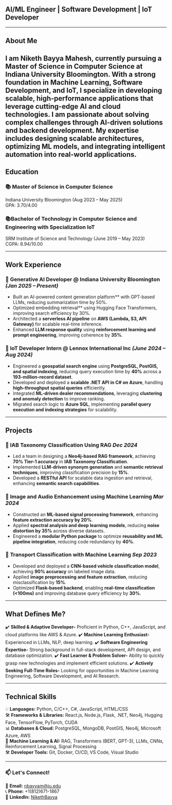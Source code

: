 ## AI/ML Engineer | Software Development | IoT Developer 

---
## **About Me**
I am Niketh Bayya Mahesh, currently pursuing a Master of Science in Computer Science at Indiana University Bloomington. With a strong foundation in Machine Learning, Software Development, and IoT, I specialize in developing scalable, high-performance applications that leverage cutting-edge AI and cloud technologies. I am passionate about solving complex challenges through AI-driven solutions and backend development. My expertise includes designing scalable architectures, optimizing ML models, and integrating intelligent automation into real-world applications.
---
## **Education**  
### 📚 **Master of Science in Computer Science** 
Indiana University Bloomington (Aug 2023 – May 2025)  
GPA: 3.70/4.00 

### 📚**Bachelor of Technology in Computer Science and Engineering with Specialization IoT**  
SRM Institute of Science and Technology (June 2019 – May 2023)  
CGPA: 8.94/10.00

---
## **Work Experience**  
### 🔹 **Generative AI Developer @ Indiana University Bloomington** *(Jan 2025 – Present)*  
- Built an AI-powered content generation platform** with GPT-based LLMs, reducing summarization time by 50%.  
- Optimized embedding retrieval** using Hugging Face Transformers, improving search efficiency by 30%.  
- Architected a **serverless AI pipeline** on **AWS (Lambda, S3, API Gateway)** for scalable real-time inference.  
- Enhanced **LLM response quality** using **reinforcement learning and prompt engineering**, improving coherence by **35%**.  

### 🔹 **IoT Developer Intern @ Lennox International Inc** *(June 2024 – Aug 2024)*  
- Engineered a **geospatial search engine** using **PostgreSQL, PostGIS, and spatial indexing**, reducing query execution time by **40%** across a **193-million-record dataset**.  
- Developed and deployed a **scalable .NET API in C# on Azure**, handling **high-throughput spatial queries** efficiently.  
- Integrated **ML-driven dealer recommendations**, leveraging **clustering and anomaly detection** to improve ranking.  
- Migrated search logic to **Azure SQL**, implementing **parallel query execution and indexing strategies** for scalability.   

---
## **Projects**  
### 📌 **IAB Taxonomy Classification Using RAG**  *Dec 2024*  
- Led a team in designing a **Neo4j-based RAG framework**, achieving **70% Tier-1 accuracy** in **IAB Taxonomy Classification**.  
- Implemented **LLM-driven synonym generation** and **semantic retrieval techniques**, improving classification precision by **15%**.  
- Developed a **RESTful API** for scalable data ingestion and retrieval, enhancing **semantic search capabilities**.  

### 📌 **Image and Audio Enhancement using Machine Learning**  *Mar 2024*  
- Constructed an **ML-based signal processing framework**, enhancing **feature extraction accuracy by 20%**.  
- Applied **spectral analysis and deep learning models**, reducing **noise distortion by 35%** across diverse datasets.  
- Engineered a **modular Python package** to optimize **reusability and ML pipeline integration**, reducing code redundancy by **40%**.  

### 📌 **Transport Classification with Machine Learning**  *Sep 2023*  
- Developed and deployed a **CNN-based vehicle classification model**, achieving **90% accuracy** on labeled image data.  
- Applied **image preprocessing and feature extraction**, reducing misclassification by **15%**.  
- Optimized **Flask-based backend**, enabling **real-time classification (<100ms)** and improving database query efficiency by **30%**.  

---
## **What Defines Me?**
✔️ **Skilled & Adaptive Developer-**  Proficient in Python, C++, JavaScript, and cloud platforms like AWS & Azure.
✔️ **Machine Learning Enthusiast-**  Experienced in LLMs, NLP, deep learning.
✔️ **Software Engineering Expertise-**  Strong background in full-stack development, API design, and database optimization.
✔️ **Fast Learner & Problem Solver-**  Ability to quickly grasp new technologies and implement efficient solutions.
✔️ **Actively Seeking Full-Time Roles-**  Looking for opportunities in Machine Learning Engineering, Software Development, and AI Research.

---
## **Technical Skills**  
💡 **Languages:** Python, C/C++, C#, JavaScript, HTML/CSS  
🛠 **Frameworks & Libraries:** React.js, Node.js, Flask, .NET, Neo4j, Hugging Face, TensorFlow, PyTorch, CUDA  
📊 **Databases & Cloud:** PostgreSQL, MongoDB, PostGIS, Neo4j, Microsoft Azure, AWS  
🤖 **Machine Learning & AI:** RAG, Transformers (BERT, GPT-3), LLMs, CNNs, Reinforcement Learning, Signal Processing  
🛠 **Developer Tools:** Git, Docker, CI/CD, VS Code, Visual Studio  

---

### **📫 Let's Connect!**
📧 **Email:** nbayyam@iu.edu  
📞 **Phone:** +1(812)671-1867  
🔗 **LinkedIn:** [NikethBayya](https://www.linkedin.com/in/niketh-bayya/)
